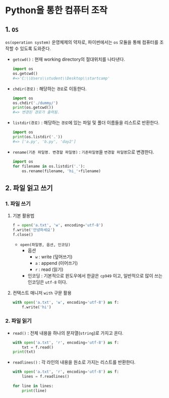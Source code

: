 # Python을 통한 컴퓨터 조작

## 1. `OS` 

`os(operation system)` 운영체제의 약자로, 파이썬에서는 `os` 모듈을 통해 컴퓨터를 조작할 수 있도록 도와준다.

* `getcwd()` : 현재 working directory의 절대위치를 나타낸다.

  ```python
  import os
  os.getcwd()
  #=>'C:\\Users\\student\\Desktop\\startcamp'
  ```

* `chdir(경로)` : 해당하는 `경로`로 이동한다.

  ```python
  import os
  os.chdir('./dummy/')
  print(os.getcwd())
  #=> 변경된 경로가 출력됨.
  ```

* `listdir(경로)` : 해당하는 `경로`에 있는 파일 및 폴더 이름들을 리스트로 반환한다.

  ```python
  import os
  print(os.listdir('.'))
  #=> ['a.py', 'b.py', 'day2']
  ```

* `rename(기존 파일명. 변경할 파일명)` : `기존파일명`을 `변경할 파일명`으로 변경한다.

  ```python
  import os
  for filename in os.listdir('.'):
      os.rename(filename, 'hi_'+filename)
  ```

  

## 2. 파일 읽고 쓰기

### 1. 파일 쓰기

1. 기본 활용법

   ```python
   f = open('a.txt', 'w', encoding='utf-8')
   f.write('안녕하세요')
   f.close()
   ```

   * `open(파일명, 옵션, 인코딩)`
     * 옵션
       * `w` : write (덮어쓰기)
       * `a` : append (이어쓰기)
       * `r` : read (읽기)
     * 인코딩 : 기본적으로 윈도우에서 한글은 `cp949` 이고, 일반적으로 많이 쓰는 인코딩은 `utf-8` 이다.

2. 컨택스트 매니저 `with` 구문 활용

   ```python
   with open('a.txt', 'w', encoding='utf-8') as f:
       f.write('hi')
   ```



### 2. 파일 읽기

* `read()` : 전체 내용을 하나의 문자열(`string`)로 가지고 온다.

    ```python
    with open('a.txt', 'r', encoding='utf-8') as f:
        txt = f.read()
    print(txt)
    ```

* `readlines()` : 각 라인의 내용을 원소로 가지는 리스트를 반환한다.

  ```python
  with open('a.txt', 'r', encoding='utf-8') as f:
      lines = f.readlines()
      
  for line in lines:
      print(line)
  ```

  